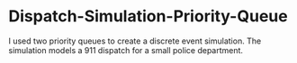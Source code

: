# Dispatch-Simulation-Priority-Queue
I used two priority queues to create a discrete event simulation. The simulation models a 911 dispatch for a small police department.
